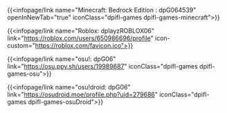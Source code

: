 {{<infopage/link name="Minecraft: Bedrock Edition : dpG064539" openInNewTab="true" iconClass="dpifl-games dpifl-games-minecraft">}}

{{<infopage/link name="Roblox: dplayzROBLOX06" link="https://roblox.com/users/650986696/profile" icon-custom="https://roblox.com/favicon.ico">}}

{{<infopage/link name="osu!: dpG06" link="https://osu.ppy.sh/users/19989687" iconClass="dpifl-games dpifl-games-osu">}}

{{<infopage/link name="osu!droid: dpG06" link="https://osudroid.moe/profile.php?uid=279686" iconClass="dpifl-games dpifl-games-osuDroid">}}


